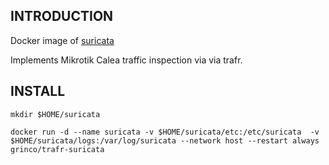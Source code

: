 ## INTRODUCTION

Docker image of [suricata](https://suricata.io/)

Implements Mikrotik Calea traffic inspection via via trafr.

## INSTALL

```mkdir $HOME/suricata```

```docker run -d --name suricata -v $HOME/suricata/etc:/etc/suricata  -v $HOME/suricata/logs:/var/log/suricata --network host --restart always grinco/trafr-suricata```

